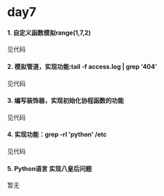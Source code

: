 # day7
#### 1. 自定义函数模拟range(1,7,2)
见代码
#### 2. 模拟管道，实现功能:tail -f access.log | grep '404'
见代码
#### 3. 编写装饰器，实现初始化协程函数的功能
见代码
#### 4. 实现功能：grep  -rl  'python'  /etc
见代码
#### 5. Python语言 实现八皇后问题
暂无